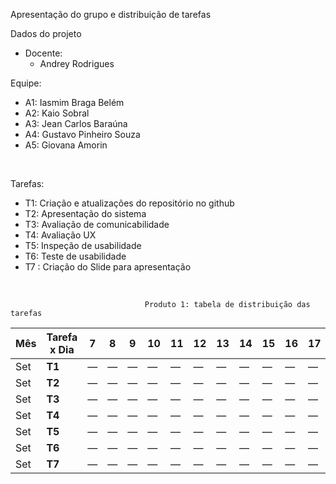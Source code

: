 
 Apresentação do grupo e distribuição de tarefas
  <br/>
  
Dados do projeto
    <br/>
    
- Docente: 
  - Andrey Rodrigues
    <br/>
    
Equipe: 
* A1: Iasmim Braga Belém
* A2: Kaio Sobral 
* A3: Jean Carlos Baraúna
* A4: Gustavo Pinheiro Souza
* A5: Giovana Amorin

<br/>

Tarefas:
* T1: Criação e atualizações do repositório no github
* T2: Apresentação do sistema 	 	  
* T3: Avaliação de comunicabilidade
* T4: Avaliação UX
* T5: Inspeção de usabilidade
* T6: Teste de usabilidade
* T7 : Criação do Slide para apresentação

<br/>

                                  Produto 1: tabela de distribuição das tarefas                                               


| Mês | Tarefa x Dia | 7    | 8    | 9    | 10   | 11   | 12   | 13   | 14   | 15   | 16   | 17   | 18   | 19   | 20   | 21   | 
|-----|--------------|------|------|------|------|------|------|------|------|------|------|------|------|------|------|------|
| Set | **T1**       | —    | —    | —    | —    | —    | —    | —    | —    | —    | —    | —    | —    | —    | —    | —    |
| Set | **T2**       | —    | —    | —    | —    | —    | —    | —    | —    | —    | —    | —    | —    | —    | —    | —    |
| Set | **T3**       | —    | —    | —    | —    | —    | —    | —    | —    | —    | —    | —    | —    | —    | —    | —    |
| Set | **T4**       | —    | —    | —    | —    | —    | —    | —    | —    | —    | —    | —    | —    | —    | —    | —    |
| Set | **T5**       | —    | —    | —    | —    | —    | —    | —    | —    | —    | —    | —    | —    | —    | —    | —    |
| Set | **T6**       | —    | —    | —    | —    | —    | —    | —    | —    | —    | —    | —    | —    | —    | —    | —    |
| Set | **T7**       | —    | —    | —    | —    | —    | —    | —    | —    | —    |  —   |  —   | —    | —    | —    | —    |


